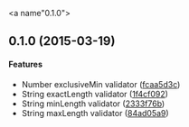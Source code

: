 <a name"0.1.0"></a>
## 0.1.0 (2015-03-19)


#### Features

* Number exclusiveMin validator ([fcaa5d3c](https://github.com/the-darc/mongoose-types-ext/commit/fcaa5d3c))
* String exactLength validator ([1f4cf092](https://github.com/the-darc/mongoose-types-ext/commit/1f4cf092))
* String minLength validator ([2333f76b](https://github.com/the-darc/mongoose-types-ext/commit/2333f76b))
* String maxLength validator ([84ad05a9](https://github.com/the-darc/mongoose-types-ext/commit/84ad05a9))


